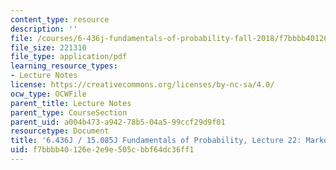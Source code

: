 ```yaml
---
content_type: resource
description: ''
file: /courses/6-436j-fundamentals-of-probability-fall-2018/f7bbbb40126e2e9e505cbbf64dc36ff1_MIT6_436JF18_lec22.pdf
file_size: 221310
file_type: application/pdf
learning_resource_types:
- Lecture Notes
license: https://creativecommons.org/licenses/by-nc-sa/4.0/
ocw_type: OCWFile
parent_title: Lecture Notes
parent_type: CourseSection
parent_uid: a004b473-a942-78b5-04a5-99ccf29d9f01
resourcetype: Document
title: '6.436J / 15.085J Fundamentals of Probability, Lecture 22: Markov Chains II'
uid: f7bbbb40-126e-2e9e-505c-bbf64dc36ff1
---
```

